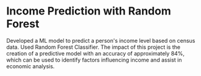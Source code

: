 # Income Prediction with Random Forest
Developed a ML model to predict a person's income level based on census data. Used Random Forest Classifier. The impact of this project is the creation of a predictive model with an accuracy of approximately 84%, which can be used to identify factors influencing income and assist in economic analysis.
